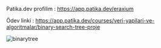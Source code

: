 Patika.dev profilim : https://app.patika.dev/eraxium

Ödev linki : https://app.patika.dev/courses/veri-yapilari-ve-algoritmalar/binary-search-tree-proje

![binarytree](https://user-images.githubusercontent.com/107798125/174483613-84a5492d-e4bb-420d-944f-86045a987b64.png)
